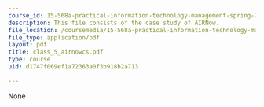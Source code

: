 ```yaml
---
course_id: 15-568a-practical-information-technology-management-spring-2005
description: This file consists of the case study of AIRNow.
file_location: /coursemedia/15-568a-practical-information-technology-management-spring-2005/d1747f069ef1a72363a0f3b918b2a713_class_5_airnowcs.pdf
file_type: application/pdf
layout: pdf
title: class_5_airnowcs.pdf
type: course
uid: d1747f069ef1a72363a0f3b918b2a713

---
```

None